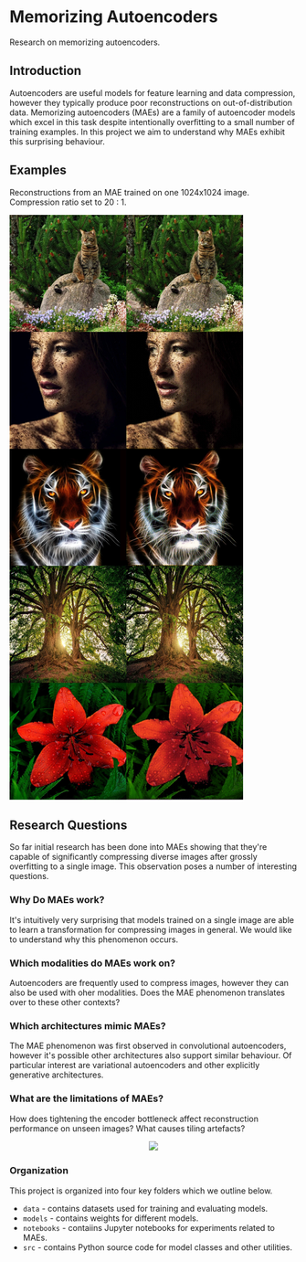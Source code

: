 # Memorizing Autoencoders

Research on memorizing autoencoders.

## Introduction

Autoencoders are useful models for feature learning and data compression, however they typically produce poor reconstructions on out-of-distribution data. Memorizing autoencoders (MAEs) are a family of autoencoder models which excel in this task despite intentionally overfitting to a small number of training examples. In this project we aim to understand why MAEs exhibit this surprising behaviour.

## Examples

Reconstructions from an MAE trained on one 1024x1024 image. Compression ratio set to 20 : 1.

<img src='https://github.com/oelin/memorizing-autoencoders/blob/main/images/examples.jpeg'>


## Research Questions

So far initial research has been done into MAEs showing that they're capable of significantly compressing diverse images after grossly overfitting to a single image. This observation poses a number of interesting questions.

### Why Do MAEs work?

It's intuitively very surprising that models trained on a single image are able to learn a transformation for compressing images in general. We would like to understand why this phenomenon occurs.

### Which modalities do MAEs work on?

Autoencoders are frequently used to compress images, however they can also be used with oher modalities. Does the MAE phenomenon translates over to these other contexts?

### Which architectures mimic MAEs?

The MAE phenomenon was first observed in convolutional autoencoders, however it's possible other architectures also support similar behaviour. Of particular interest are variational autoencoders and other explicitly generative architectures. 

### What are the limitations of MAEs?

How does tightening the encoder bottleneck affect reconstruction performance on unseen images? What causes tiling artefacts?

<div align=center>
  <img src='https://cdn.discordapp.com/attachments/570928893289299998/1076955403507736596/raH7GsLIKgAAAABJRU5ErkJggg.png' width='40%'>
</div>


### Organization

This project is organized into four key folders which we outline below.

- `data` - contains datasets used for training and evaluating models.
- `models` - contains weights for different models.
- `notebooks` - contaiins Jupyter notebooks for experiments related to MAEs.
- `src` - contains Python source code for model classes and other utilities.
